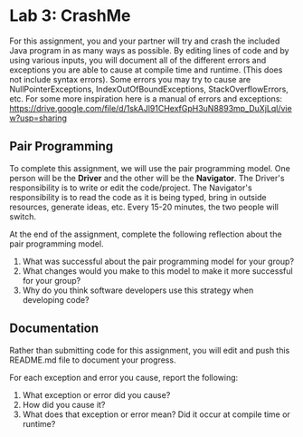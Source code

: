 # Lab 3: CrashMe

For this assignment, you and your partner will try and crash the included Java program in as many ways as possible. By editing lines of code and by using various inputs, you will document all of the different errors and exceptions you are able to cause at compile time and runtime. (This does not include syntax errors). Some errors you may try to cause are NullPointerExceptions, IndexOutOfBoundExceptions, StackOverflowErrors, etc. For some more inspiration here is a manual of errors and exceptions: https://drive.google.com/file/d/1skAJl91CHexfGpH3uN8893mp_DuXjLql/view?usp=sharing

## Pair Programming
To complete this assignment, we will use the pair programming model. One person will be the **Driver** and the other will be the **Navigator**. The Driver's responsibility is to write or edit the code/project. The Navigator's responsibility is to read the code as it is being typed, bring in outside resources, generate ideas, etc. Every 15-20 minutes, the two people will switch.  

At the end of the assignment, complete the following reflection about the pair programming model.
1. What was successful about the pair programming model for your group?
2. What changes would you make to this model to make it more successful for your group?
3. Why do you think software developers use this strategy when developing code?

## Documentation
Rather than submitting code for this assignment, you will edit and push this README.md file to document your progress.

For each exception and error you cause, report the following:
1. What exception or error did you cause?
2. How did you cause it?
3. What does that exception or error mean? Did it occur at compile time or runtime?
